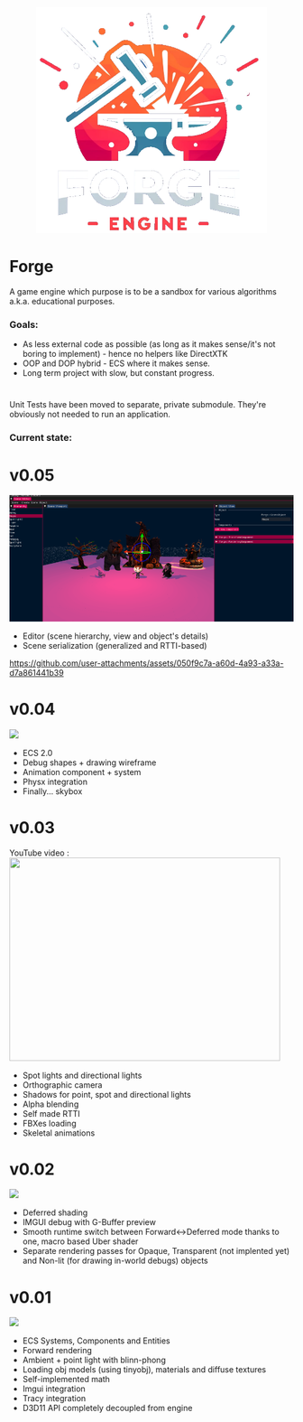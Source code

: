 <p align="center">
  <img src="Logo.png" height="400">
</p>

# Forge
A game engine which purpose is to be a sandbox for various algorithms a.k.a. educational purposes.

### Goals:
- As less external code as possible (as long as it makes sense/it's not boring to implement) - hence no helpers like DirectXTK
- OOP and DOP hybrid - ECS where it makes sense.
- Long term project with slow, but constant progress.

#

Unit Tests have been moved to separate, private submodule. They're obviously not needed to run an application.

### Current state:

# v0.05
![](Journal/201024/Editor.gif)
- Editor (scene hierarchy, view and object's details)
- Scene serialization (generalized and RTTI-based)

https://github.com/user-attachments/assets/050f9c7a-a60d-4a93-a33a-d7a861441b39


# v0.04
![](Journal/030523/state.gif)
- ECS 2.0
- Debug shapes + drawing wireframe
- Animation component + system
- Physx integration
- Finally... skybox

# v0.03
YouTube video : <br />
<a href="http://www.youtube.com/watch?feature=player_embedded&v=gvsBKjrnRLk
" target="_blank"><img src="http://img.youtube.com/vi/gvsBKjrnRLk/0.jpg" 
width="480" height="360" border="0" /></a>
- Spot lights and directional lights
- Orthographic camera
- Shadows for point, spot and directional lights
- Alpha blending
- Self made RTTI
- FBXes loading
- Skeletal animations

# v0.02
![](Journal/040322/state.gif)
- Deferred shading
- IMGUI debug with G-Buffer preview
- Smooth runtime switch between Forward<->Deferred mode thanks to one, macro based Uber shader
- Separate rendering passes for Opaque, Transparent (not implented yet) and Non-lit (for drawing in-world debugs) objects

# v0.01
![](Journal/301221/state.gif)
- ECS Systems, Components and Entities
- Forward rendering
- Ambient + point light with blinn-phong
- Loading obj models (using tinyobj), materials and diffuse textures
- Self-implemented math
- Imgui integration
- Tracy integration
- D3D11 API completely decoupled from engine
